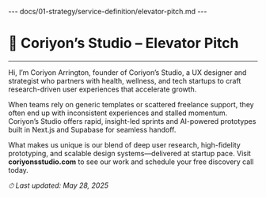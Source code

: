--- docs/01-strategy/service-definition/elevator-pitch.md ---
# 💼 Coriyon’s Studio – Elevator Pitch

---

Hi, I’m Coriyon Arrington, founder of Coriyon’s Studio, a UX designer and strategist who partners with health, wellness, and tech startups to craft research-driven user experiences that accelerate growth.

When teams rely on generic templates or scattered freelance support, they often end up with inconsistent experiences and stalled momentum. Coriyon’s Studio offers rapid, insight-led sprints and AI-powered prototypes built in Next.js and Supabase for seamless handoff.

What makes us unique is our blend of deep user research, high-fidelity prototyping, and scalable design systems—delivered at startup pace. Visit **coriyonsstudio.com** to see our work and schedule your free discovery call today.

_⏱ Last updated: May 28, 2025_
